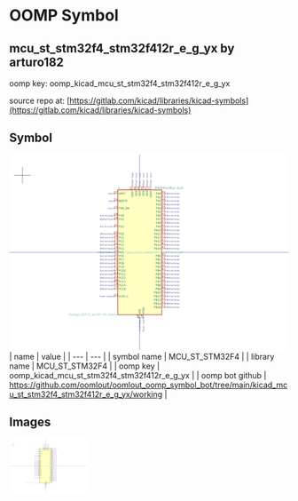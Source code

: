 # OOMP Symbol  
## mcu_st_stm32f4_stm32f412r_e_g_yx  by arturo182  
  
oomp key: oomp_kicad_mcu_st_stm32f4_stm32f412r_e_g_yx  
  
source repo at: [https://gitlab.com/kicad/libraries/kicad-symbols](https://gitlab.com/kicad/libraries/kicad-symbols)  
## Symbol  
  
[![working.png](working_600.png)](working.png)  
| name | value | 
| --- | --- | 
| symbol name | MCU_ST_STM32F4 | 
| library name | MCU_ST_STM32F4 | 
| oomp key | oomp_kicad_mcu_st_stm32f4_stm32f412r_e_g_yx | 
| oomp bot github | https://github.com/oomlout/oomlout_oomp_symbol_bot/tree/main/kicad_mcu_st_stm32f4_stm32f412r_e_g_yx/working | 
## Images  
  
[![working.png](working_140.png)](working.png)  
